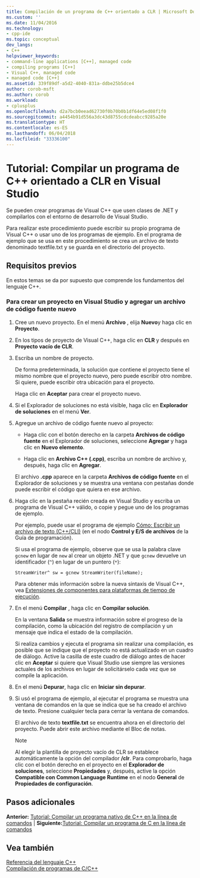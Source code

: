 ```yaml
---
title: Compilación de un programa de C++ orientado a CLR | Microsoft Docs
ms.custom: ''
ms.date: 11/04/2016
ms.technology:
- cpp-ide
ms.topic: conceptual
dev_langs:
- C++
helpviewer_keywords:
- command-line applications [C++], managed code
- compiling programs [C++]
- Visual C++, managed code
- managed code [C++]
ms.assetid: 339f89df-a5d2-4040-831a-ddbe25b5dce4
author: corob-msft
ms.author: corob
ms.workload:
- cplusplus
ms.openlocfilehash: d2a7bcb0eead62730f0b70b0b1df64e5ed08f1f0
ms.sourcegitcommit: a4454b91d556a3dc43d8755cdcdeabcc9285a20e
ms.translationtype: HT
ms.contentlocale: es-ES
ms.lasthandoff: 06/04/2018
ms.locfileid: "33336100"
---
```

# <a name="walkthrough-compiling-a-c-program-that-targets-the-clr-in-visual-studio"></a>Tutorial: Compilar un programa de C++ orientado a CLR en Visual Studio
Se pueden crear programas de Visual C++ que usen clases de .NET y compilarlos con el entorno de desarrollo de Visual Studio.  
  
 Para realizar este procedimiento puede escribir su propio programa de Visual C++ o usar uno de los programas de ejemplo. En el programa de ejemplo que se usa en este procedimiento se crea un archivo de texto denominado textfile.txt y se guarda en el directorio del proyecto.  
  
## <a name="prerequisites"></a>Requisitos previos  
 En estos temas se da por supuesto que comprende los fundamentos del lenguaje C++.  
  
### <a name="to-create-a-new-project-in-visual-studio-and-add-a-new-source-file"></a>Para crear un proyecto en Visual Studio y agregar un archivo de código fuente nuevo  
  
1.  Cree un nuevo proyecto. En el menú **Archivo** , elija **Nuevo**y haga clic en **Proyecto**.  
  
2.  En los tipos de proyecto de Visual C++, haga clic en **CLR** y después en **Proyecto vacío de CLR**.  
  
3.  Escriba un nombre de proyecto.  
  
     De forma predeterminada, la solución que contiene el proyecto tiene el mismo nombre que el proyecto nuevo, pero puede escribir otro nombre. Si quiere, puede escribir otra ubicación para el proyecto.  
  
     Haga clic en **Aceptar** para crear el proyecto nuevo.  
  
4.  Si el Explorador de soluciones no está visible, haga clic en **Explorador de soluciones** en el menú **Ver**.  
  
5.  Agregue un archivo de código fuente nuevo al proyecto:  
  
    -   Haga clic con el botón derecho en la carpeta **Archivos de código fuente** en el Explorador de soluciones, seleccione **Agregar** y haga clic en **Nuevo elemento**.  
  
    -   Haga clic en **Archivo C++ (.cpp)**, escriba un nombre de archivo y, después, haga clic en **Agregar**.  
  
     El archivo **.cpp** aparece en la carpeta **Archivos de código fuente** en el Explorador de soluciones y se muestra una ventana con pestañas donde puede escribir el código que quiera en ese archivo.  
  
6.  Haga clic en la pestaña recién creada en Visual Studio y escriba un programa de Visual C++ válido, o copie y pegue uno de los programas de ejemplo.  
  
     Por ejemplo, puede usar el programa de ejemplo [Cómo: Escribir un archivo de texto (C++/CLI)](../dotnet/how-to-write-a-text-file-cpp-cli.md) (en el nodo **Control y E/S de archivos** de la Guía de programación).  
  
     Si usa el programa de ejemplo, observe que se usa la palabra clave `gcnew` en lugar de `new` al crear un objeto .NET y que `gcnew` devuelve un identificador (`^`) en lugar de un puntero (`*`):  
  
     `StreamWriter^ sw = gcnew StreamWriter(fileName);`  
  
     Para obtener más información sobre la nueva sintaxis de Visual C++, vea [Extensiones de componentes para plataformas de tiempo de ejecución](../windows/component-extensions-for-runtime-platforms.md).  
  
7.  En el menú **Compilar** , haga clic en **Compilar solución**.  
  
     En la ventana **Salida** se muestra información sobre el progreso de la compilación, como la ubicación del registro de compilación y un mensaje que indica el estado de la compilación.  
  
     Si realiza cambios y ejecuta el programa sin realizar una compilación, es posible que se indique que el proyecto no está actualizado en un cuadro de diálogo. Active la casilla de este cuadro de diálogo antes de hacer clic en **Aceptar** si quiere que Visual Studio use siempre las versiones actuales de los archivos en lugar de solicitárselo cada vez que se compile la aplicación.  
  
8.  En el menú **Depurar**, haga clic en **Iniciar sin depurar**.  
  
9. Si usó el programa de ejemplo, al ejecutar el programa se muestra una ventana de comandos en la que se indica que se ha creado el archivo de texto. Presione cualquier tecla para cerrar la ventana de comandos.  
  
     El archivo de texto **textfile.txt** se encuentra ahora en el directorio del proyecto. Puede abrir este archivo mediante el Bloc de notas.  
  
    > [!NOTE]
    >  Al elegir la plantilla de proyecto vacío de CLR se establece automáticamente la opción del compilador **/clr**. Para comprobarlo, haga clic con el botón derecho en el proyecto en el **Explorador de soluciones**, seleccione **Propiedades** y, después, active la opción **Compatible con Common Language Runtime** en el nodo  **General** de **Propiedades de configuración**.  
  
## <a name="whats-next"></a>Pasos adicionales  
 **Anterior:** [Tutorial: Compilar un programa nativo de C++ en la línea de comandos](../build/walkthrough-compiling-a-native-cpp-program-on-the-command-line.md) &#124; **Siguiente:**[Tutorial: Compilar un programa de C en la línea de comandos](../build/walkthrough-compile-a-c-program-on-the-command-line.md)  
  
## <a name="see-also"></a>Vea también  
 [Referencia del lenguaje C++](../cpp/cpp-language-reference.md)   
 [Compilación de programas de C/C++](../build/building-c-cpp-programs.md)